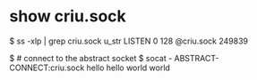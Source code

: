  # show criu.sock
$ ss -xlp | grep criu.sock
u_str  LISTEN     0      128    @criu.sock 249839

$ # connect to the abstract socket
$ socat - ABSTRACT-CONNECT:criu.sock
hello
hello
world
world
